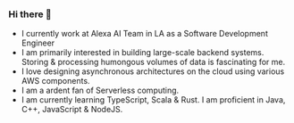### Hi there 👋
- I currently work at Alexa AI Team in LA as a Software Development Engineer
- I am primarily interested in building large-scale backend systems. Storing & processing humongous volumes of data is fascinating for me. 
- I love designing asynchronous architectures on the cloud using various AWS components.
- I am a ardent fan of Serverless computing.
- I am currently learning TypeScript, Scala & Rust. I am proficient in Java, C++, JavaScript & NodeJS.

<!--
**prashantyadla/prashantyadla** is a ✨ _special_ ✨ repository because its `README.md` (this file) appears on your GitHub profile.

Here are some ideas to get you started:

- 🔭 I’m currently working on ...
- 🌱 I’m currently learning ...
- 👯 I’m looking to collaborate on ...
- 🤔 I’m looking for help with ...
- 💬 Ask me about ...
- 📫 How to reach me: ...
- 😄 Pronouns: ...
- ⚡ Fun fact: ...
-->
